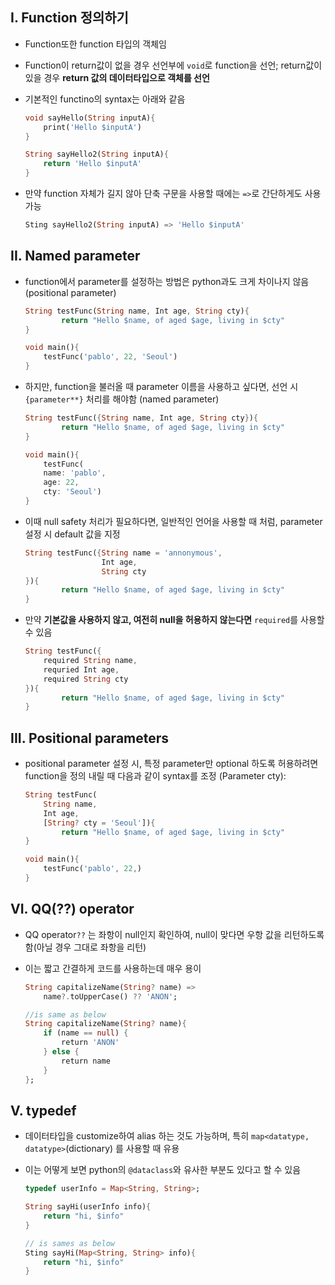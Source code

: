 ## I. Function 정의하기

- Function또한 function 타입의 객체임

- Function이 return값이 없을 경우 선언부에 `void`로 function을 선언;
  return값이 있을 경우 **return 값의 데이터타입으로 객체를 선언**

- 기본적인 functino의 syntax는 아래와 같음
  
  ```dart
  void sayHello(String inputA){
      print('Hello $inputA')
  }
  
  String sayHello2(String inputA){
      return 'Hello $inputA'
  }
  ```

- 만약 function 자체가 길지 않아 단축 구문을 사용할 때에는 `=>`로 간단하게도 사용 가능
  
  ```dart
  Sting sayHello2(String inputA) => 'Hello $inputA'
  ```

## II. Named parameter

- function에서 parameter를 설정하는 방법은 python과도 크게 차이나지 않음 (positional parameter)
  
  ```dart
  String testFunc(String name, Int age, String cty){
          return "Hello $name, of aged $age, living in $cty"
  }
  
  void main(){
      testFunc('pablo', 22, 'Seoul')
  }
  ```

- 하지만, function을 불러올 때 parameter 이름을 사용하고 싶다면, 선언 시 `{parameter**}` 처리를 해야함 (named parameter)
  
  ```dart
  String testFunc({String name, Int age, String cty}){
          return "Hello $name, of aged $age, living in $cty"
  }
  
  void main(){
      testFunc(
      name: 'pablo',
      age: 22,
      cty: 'Seoul')
  }
  ```

- 이때 null safety 처리가 필요하다면, 일반적인 언어을 사용할 때 처럼, parameter 설정 시 default 값을 지정
  
  ```dart
  String testFunc({String name = 'annonymous',
                   Int age,
                   String cty
  }){
          return "Hello $name, of aged $age, living in $cty"
  }
  ```

- 만약 **기본값을 사용하지 않고, 여전히 null을 허용하지 않는다면** `required`를 사용할 수 있음
  
  ```dart
  String testFunc({
      required String name,
      requried Int age,
      required String cty
  }){
          return "Hello $name, of aged $age, living in $cty"
  }
  ```

## III. Positional parameters

- positional parameter 설정 시, 특정 parameter만 optional 하도록 허용하려면 function을 정의 내릴 때 다음과 같이 syntax를 조정 (Parameter cty):
  
  ```dart
  String testFunc(
      String name,
      Int age,
      [String? cty = 'Seoul']){
          return "Hello $name, of aged $age, living in $cty"
  }
  
  void main(){
      testFunc('pablo', 22,)
  }
  ```

## VI. QQ(??) operator

- QQ operator`??` 는 좌항이 null인지 확인하여, null이 맞다면 우항 값을 리턴하도록 함(아닐 경우 그대로 좌항을 리턴)

- 이는 짧고 간결하게 코드를 사용하는데 매우 용이
  
  ```dart
  String capitalizeName(String? name) =>
      name?.toUpperCase() ?? 'ANON';
  
  //is same as below
  String capitalizeName(String? name){
      if (name == null) {
          return 'ANON'
      } else {
          return name
      }
  };
  ```

## V. typedef

- 데이터타입을 customize하여 alias 하는 것도 가능하며, 특히 `map<datatype, datatype>`(dictionary) 를 사용할 때 유용

- 이는 어떻게 보면 python의 `@dataclass`와 유사한 부분도 있다고 할 수 있음
  
  ```dart
  typedef userInfo = Map<String, String>;
  
  String sayHi(userInfo info){
      return "hi, $info"
  }
  
  // is sames as below
  Sting sayHi(Map<String, String> info){
      return "hi, $info"
  }
  ```
